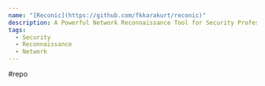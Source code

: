```yaml
---
name: "[Reconic](https://github.com/fkkarakurt/reconic)"
description: A Powerful Network Reconnaissance Tool for Security Professionals
tags:
  - Security
  - Reconnaissance
  - Network
---
```

#repo
